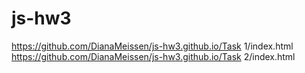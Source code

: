 # js-hw3


https://github.com/DianaMeissen/js-hw3.github.io/Task 1/index.html
https://github.com/DianaMeissen/js-hw3.github.io/Task 2/index.html
